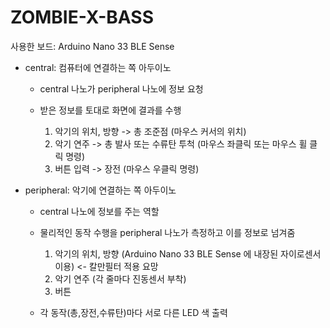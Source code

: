 # ZOMBIE-X-BASS

사용한 보드: Arduino Nano 33 BLE Sense

- central: 컴퓨터에 연결하는 쪽 아두이노
  - central 나노가 peripheral 나노에 정보 요청
  
  - 받은 정보를 토대로 화면에 결과를 수행 
    1. 악기의 위치, 방향 -> 총 조준점 (마우스 커서의 위치)
    2. 악기 연주 -> 총 발사 또는 수류탄 투척 (마우스 좌클릭 또는 마우스 휠 클릭 명령)
    3. 버튼 입력 -> 장전 (마우스 우클릭 명령)

- peripheral: 악기에 연결하는 쪽 아두이노 
  - central 나노에 정보를 주는 역할
  
  - 물리적인 동작 수행을 peripheral 나노가 측정하고 이를 정보로 넘겨줌
    1. 악기의 위치, 방향 (Arduino Nano 33 BLE Sense 에 내장된 자이로센서 이용) <- 칼만필터 적용 요망
    2. 악기 연주 (각 줄마다 진동센서 부착)
    3. 버튼
    
  - 각 동작(총,장전,수류탄)마다 서로 다른 LED 색 출력
